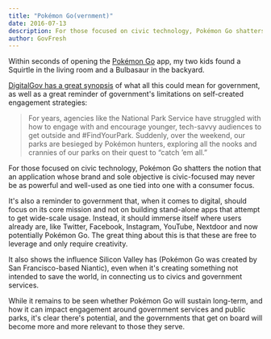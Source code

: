 ```yaml
---
title: "Pokémon Go(vernment)"
date: 2016-07-13
description: For those focused on civic technology, Pokémon Go shatters the notion that an application whose brand and sole objective is civic-focused may never be as powerful and well-used as one tied into one with a consumer focus.
author: GovFresh
---
```


Within seconds of opening the <a href="http://www.pokemon.com/us/pokemon-video-games/pokemon-go/">Pokémon Go</a> app, my two kids found a Squirtle in the living room and a Bulbasaur in the backyard.

<a href="https://www.digitalgov.gov/2016/07/12/catch-the-mall-with-pokemon-and-public-services/">DigitalGov has a great synopsis</a> of what all this could mean for government, as well as a great reminder of government's limitations on self-created engagement strategies:

<blockquote>For years, agencies like the National Park Service have struggled with how to engage with and encourage younger, tech-savvy audiences to get outside and #FindYourPark. Suddenly, over the weekend, our parks are besieged by Pokémon hunters, exploring all the nooks and crannies of our parks on their quest to “catch ’em all.”
</blockquote>

For those focused on civic technology, Pokémon Go shatters the notion that an application whose brand and sole objective is civic-focused may never be as powerful and well-used as one tied into one with a consumer focus.

It's also a reminder to government that, when it comes to digital, should focus on its core mission and not on building stand-alone apps that attempt to get wide-scale usage. Instead, it should immerse itself where users already are, like Twitter, Facebook, Instagram, YouTube, Nextdoor and now potentially Pokémon Go. The great thing about this is that these are free to leverage and only require creativity.

It also shows the influence Silicon Valley has (Pokémon Go was created by San Francisco-based Niantic), even when it's creating something not intended to save the world, in connecting us to civics and government services.

While it remains to be seen whether Pokémon Go will sustain long-term, and how it can impact engagement around government services and public parks, it's clear there's potential, and the governments that get on board will become more and more relevant to those they serve.


